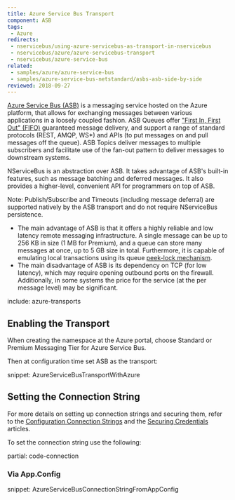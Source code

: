 ```yaml
---
title: Azure Service Bus Transport
component: ASB
tags:
 - Azure
redirects:
 - nservicebus/using-azure-servicebus-as-transport-in-nservicebus
 - nservicebus/azure/azure-servicebus-transport
 - nservicebus/azure-service-bus
related:
 - samples/azure/azure-service-bus
 - samples/azure-service-bus-netstandard/asbs-asb-side-by-side
reviewed: 2018-09-27
---
```


[Azure Service Bus (ASB)](https://azure.microsoft.com/en-us/services/service-bus/) is a messaging service hosted on the Azure platform, that allows for exchanging messages between various applications in a loosely coupled fashion. ASB Queues offer <a href="https://en.wikipedia.org/wiki/FIFO_(computing_and_electronics)">"First In, First Out" (FIFO)</a> guaranteed message delivery, and support a range of standard protocols (REST, AMQP, WS*) and APIs (to put messages on and pull messages off the queue). ASB Topics deliver messages to multiple subscribers and facilitate use of the fan-out pattern to deliver messages to downstream systems.

NServiceBus is an abstraction over ASB. It takes advantage of ASB's built-in features, such as message batching and deferred messages. It also provides a higher-level, convenient API for programmers on top of ASB.

Note: Publish/Subscribe and Timeouts (including message deferral) are supported natively by the ASB transport and do not require NServiceBus persistence.

 * The main advantage of ASB is that it offers a highly reliable and low latency remote messaging infrastructure. A single message can be up to 256 KB in size (1 MB for Premium), and a queue can store many messages at once, up to 5 GB size in total. Furthermore, it is capable of emulating local transactions using its queue [peek-lock mechanism](https://docs.microsoft.com/en-us/rest/api/servicebus/peek-lock-message-non-destructive-read).
 * The main disadvantage of ASB is its dependency on TCP (for low latency), which may require opening outbound ports on the firewall. Additionally, in some systems the price for the service (at the per message level) may be significant.


include: azure-transports


## Enabling the Transport

When creating the namespace at the Azure portal, choose Standard or Premium Messaging Tier for Azure Service Bus.

Then at configuration time set ASB as the transport:

snippet: AzureServiceBusTransportWithAzure


## Setting the Connection String

For more details on setting up connection strings and securing them, refer to the [Configuration Connection Strings](https://docs.microsoft.com/en-us/azure/service-bus-messaging/service-bus-dotnet-how-to-use-topics-subscriptions) and the [Securing Credentials](/transports/azure-service-bus/securing-connection-strings.md) articles.

To set the connection string use the following:

partial: code-connection


### Via App.Config

snippet: AzureServiceBusConnectionStringFromAppConfig
